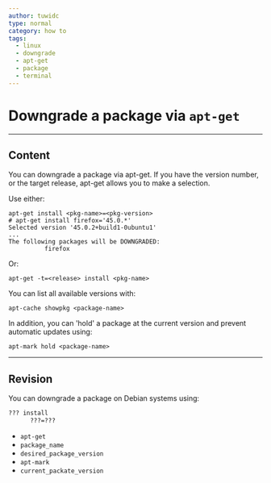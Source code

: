 ```yaml
---
author: tuwidc
type: normal
category: how to
tags:
  - linux
  - downgrade
  - apt-get
  - package
  - terminal
---
```


# Downgrade a package via `apt-get`


---

## Content

You can downgrade a package via apt-get.
If you have the version number, or the target release, apt-get allows you to make a selection. 

Use either:

```plain-text
apt-get install <pkg-name>=<pkg-version>
# apt-get install firefox='45.0.*'
Selected version '45.0.2+build1-0ubuntu1'
...
The following packages will be DOWNGRADED:
          firefox
```

Or:

```plain-text
apt-get -t=<release> install <pkg-name>
```

You can list all available versions with:

```plain-text
apt-cache showpkg <package-name> 
```

In addition, you can 'hold' a package at the current version and prevent automatic updates using:

```plain-text
apt-mark hold <package-name> 
```


---

## Revision

You can downgrade a package on Debian systems using:

```bash
??? install 
      ???=???
```

- `apt-get`
- `package_name`
- `desired_package_version`
- `apt-mark`
- `current_packate_version`
 
